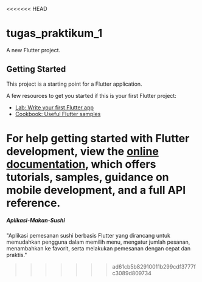 <<<<<<< HEAD
# tugas_praktikum_1

A new Flutter project.

## Getting Started

This project is a starting point for a Flutter application.

A few resources to get you started if this is your first Flutter project:

- [Lab: Write your first Flutter app](https://docs.flutter.dev/get-started/codelab)
- [Cookbook: Useful Flutter samples](https://docs.flutter.dev/cookbook)

For help getting started with Flutter development, view the
[online documentation](https://docs.flutter.dev/), which offers tutorials,
samples, guidance on mobile development, and a full API reference.
=======
##### Aplikasi-Makan-Sushi #####
"Aplikasi pemesanan sushi berbasis Flutter yang dirancang untuk memudahkan pengguna dalam memilih menu, mengatur jumlah pesanan, menambahkan ke favorit, serta melakukan pemesanan dengan cepat dan praktis."

>>>>>>> ad61cb5b82910011b299cdf3777fc3089d809734
